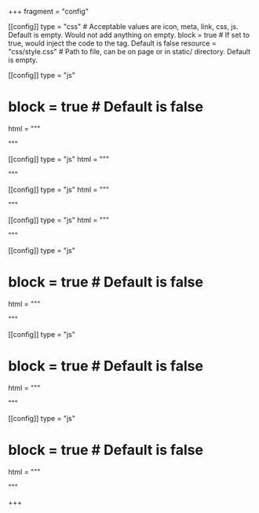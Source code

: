 +++
fragment = "config"

[[config]]
  type = "css" # Acceptable values are icon, meta, link, css, js. Default is empty. Would not add anything on empty.
  block = true # If set to true, would inject the code to the <head> tag. Default is false
  resource = "css/style.css" # Path to file, can be on page or in static/ directory. Default is empty.
    
[[config]]
  type = "js"
  # block = true # Default is false
  html = """
  <script>
var nav = document.querySelector('.my-nav');
nav.addEventListener('toggle', function (event) {

	// Only run if the dropie is open
	if (!event.target.open) return;

	// Get all other open dropies and close them
	var dropies = nav.querySelectorAll('.dropie[open]');
	Array.prototype.forEach.call(dropies, function (dropie) {
		if (dropie === event.target) return;
		dropie.removeAttribute('open');
	});

}, true);
</script>
  """
  
[[config]]
  type = "js"
  html = """
<script>
function closeAboutDetails() {
  document.getElementById("aboutDetails").open = false;
}
</script>
  """
  
[[config]]
  type = "js"
  html = """
<script>
function closepSDetails() {
  document.getElementById("pSDetails").open = false;
}
</script>
  """
  
[[config]]
  type = "js"
  html = """
<script>
function closetRDetails() {
  document.getElementById("tRDetails").open = false;
}
</script>
  """
  
[[config]]
  type = "js"
  # block = true # Default is false
  html = """
  <script>
var all_links = document.querySelectorAll('a');
for (var i = 0; i < all_links.length; i++){
       var a = all_links[i];
       if(a.hostname != location.hostname) {
               a.rel = 'noopener';
               a.target = '_blank';
       }
}
</script>
  """   
  
[[config]]
  type = "js"
  # block = true # Default is false
  html = """
  <script>
  document.getElementById("findOutOtherText").addEventListener("click", function(){ document.getElementById("findOutOther").click();
  });
</script>
  """
  
 
[[config]]
  type = "js"
  # block = true # Default is false
  html = """
  <script>
    document.getElementById("findOutOtherText").addEventListener('change', function(){
    document.getElementById("findOutOther").required = this.checked ;
})
</script>
  """    
    
+++

